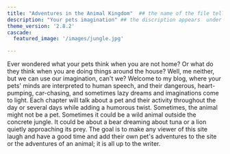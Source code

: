 ```yaml
---
title: "Adventures in the Animal Kingdom"  ## the name of the file tells hugo that this is what should be displayed at the home page.
description: "Your pets imagination" ## the discription appears  under the title
theme_version: '2.8.2'
cascade:
  featured_image: '/images/jungle.jpg'

---
```

Ever wondered what your pets think when you are not home? Or what do they think when you are doing things around the house? Well, me neither, but we can use our imagination, can't we? Welcome to my blog, where your pets' minds are interpreted to human speech, and their dangerous, heart-pumping, car-chasing, and sometimes lazy dreams and imaginations come to light. Each chapter will talk about a pet and their activity throughout the day or several days while adding a humorous twist. Sometimes, the animal might not be a pet. Sometimes it could be a wild animal outside the concrete jungle. It could be about a bear dreaming about tuna or a lion quietly approaching its prey. The goal is to make any viewer of this site laugh and have a good time and add their own pet's adventures to the site or the adventures of an animal; it is all up to the writer.